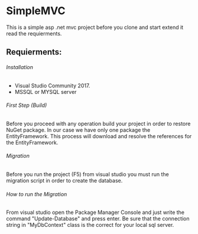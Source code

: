 # SimpleMVC
This is a simple asp .net mvc project before you clone and start extend it read the requierments.



## Requierments:
###### Installation
* Visual Studio Community 2017.
* MSSQL or MYSQL server 

###### First Step (Build)
Before you proceed with any operation build your project in order to restore NuGet package. In our case we have only one package the EntityFramework. This process will download and resolve the references for the EntityFramework.


###### Migration
Before you run the project (F5) from visual studio you must run the migration script in order to create the database.

###### How to run the Migration
From visual studio open the Package Manager Console and just write the command "Update-Database" and press enter. Be sure that the connection string in "MyDbContext" class is the correct for your local sql server.


